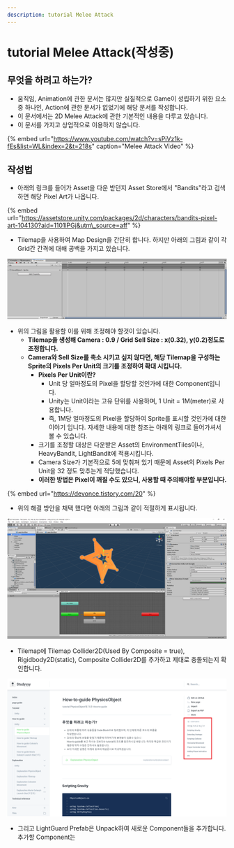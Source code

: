 ```yaml
---
description: tutorial Melee Attack
---
```


# tutorial Melee Attack\(작성중\)

## 무엇을 하려고 하는가?

* 움직임, Animation에 관한 문서는 많지만 실질적으로 Game이 성립하기 위한 요소 중 하나인, Action에 관한 문서가 없었기에 해당 문서를 작성합니다.
* 이 문서에서는 2D Melee Attack에 관한 기본적인 내용을 다루고 있습니다.
* 이 문서를 가지고 상업적으로 이용하지 않습니다.

{% embed url="https://www.youtube.com/watch?v=sPiVz1k-fEs&list=WL&index=2&t=218s" caption="Melee Attack Video" %}

## 작성법

* 아래의 링크를 들어가 Asset을 다운 받던지 Asset Store에서 "Bandits"라고 검색하면 해당 Pixel Art가 나옵니다.

{% embed url="https://assetstore.unity.com/packages/2d/characters/bandits-pixel-art-104130?aid=1101lPGj&utm\_source=aff" %}

* Tilemap을 사용하여 Map Design을 간단히 합니다. 하지만 아래의 그림과 같이 각 Grid간 간격에 대해 공백을 가지고 있습니다.

![](../../.gitbook/assets/image%20%2837%29.png)

* 위의 그림을 활용할 이를 위해 조정해야 할것이 있습니다.
  * **Tilemap을 생성해 Camera : 0.9 / Grid Sell Size : x\(0.32\), y\(0.2\)정도로 조정합니다.**
  * **Camera와 Sell Size를 축소 시키고 싶지 않다면, 해당 Tilemap을 구성하는 Sprite의 Pixels Per Unit의 크기를 조정하여 확대 시킵니다.**
    * **Pixels Per Unit이란?**
      * Unit 당 얼마정도의 Pixel을 할당할 것인가에 대한 Component입니다.
      * Unity는 Unit이라는 고유 단위를 사용하며, 1 Unit = 1M\(meter\)로 사용합니다.
      * 즉, 1M당 얼마정도의 Pixel을 할당하여 Sprite를 표시할 것인가에 대한 이야기 입니다. 자세한 내용에 대한 참조는 아래의 링크로 들어가셔서 볼 수 있습니다.
    * 크기를 조정할 대상은 다운받은 Asset의 EnvironmentTiles이나, HeavyBandit, LightBandit에 적용시킵니다.
    * Camera Size가 기본적으로 5에 맞춰져 있기 때문에 Asset의 Pixels Per Unit을 32 정도 맞추는게 적당했습니다. 
    * **이러한 방법은 Pixel이 깨질 수도 있으니, 사용할 때 주의해야할 부분입니다.**

{% embed url="https://devonce.tistory.com/20" %}

* 위의 해결 방안을 채택 했다면 아래의 그림과 같이 적절하게 표시됩니다.

![&#xC704; : Camera, Sell Size &#xCD95;&#xC18C; / &#xC544;&#xB798; : Sprite Pixels Per Unit &#xCD95;&#xC18C;](../../.gitbook/assets/image%20%2868%29.png)

* Tilemap에 Tilemap Collider2D\(Used By Composite = true\), Rigidbody2D\(static\), Composite Collider2D를 추가하고 제대로 충돌되는지 확인합니다.

![&#xCDA9;&#xB3CC;&#xC744; &#xD655;&#xC778;](../../.gitbook/assets/image%20%282%29.png)

* 그리고 LightGuard Prefab은 Unpack하여 새로운 Component들을 추가합니다. 추가할 Component는



